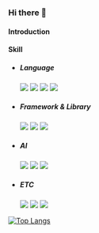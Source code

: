 ### Hi there 👋

#### Introduction

#### Skill
  * ##### Language
    <img src="https://img.shields.io/badge/Python-3776AB?style=flat&logo=python&logoColor=white"/> <img src="https://img.shields.io/badge/JavaScript-F7DF1E?style=flat&logo=javascript&logoColor=white"/> <img src="https://img.shields.io/badge/C-A8B9CC?style=flat&logo=C&logoColor=white"/> <img src="https://img.shields.io/badge/Java-007396?style=flat&logo=OpenJDK&logoColor=white"/>

  * ##### Framework & Library
    <img src="https://img.shields.io/badge/Node.js-339933?style=flat&logo=node.js&logoColor=white"/> <img src="https://img.shields.io/badge/React-61DAFB?style=flat&logo=React&logoColor=white"/> <img src="https://img.shields.io/badge/MongoDB-47A248?style=flat&logo=mongodb&logoColor=white"/>

  * ##### AI
    <img src="https://img.shields.io/badge/OpenAI-412991?style=flat&logo=openai&logoColor=white"/> <img src="https://img.shields.io/badge/ScikitLearn-F7931E?style=flat&logo=scikitlearn&logoColor=white"/> <img src="https://img.shields.io/badge/Keras-D00000?style=flat&logo=keras&logoColor=white"/>
  
  * ##### ETC
    <img src="https://img.shields.io/badge/Arduino-00878F?style=flat&logo=arduino&logoColor=white"/> <img src="https://img.shields.io/badge/Epsscript3-148EFF?style=flat&logo=battle.net&logoColor=white"/> <img src="https://img.shields.io/badge/RPGMaker-E60012?style=flat&logo=gamedeveloper&logoColor=white"/> 

[![Top Langs](https://github-readme-stats.vercel.app/api/top-langs/?username=S686&langs_count=8)](https://github.com/S686/github-readme-stats)

<!--
**S686/S686** is a ✨ _special_ ✨ repository because its `README.md` (this file) appears on your GitHub profile.

Here are some ideas to get you started:

- 🔭 I’m currently working on ...
- 🌱 I’m currently learning ...
- 👯 I’m looking to collaborate on ...
- 🤔 I’m looking for help with ...
- 💬 Ask me about ...
- 📫 How to reach me: ...
- 😄 Pronouns: ...
- ⚡ Fun fact: ...
-->
